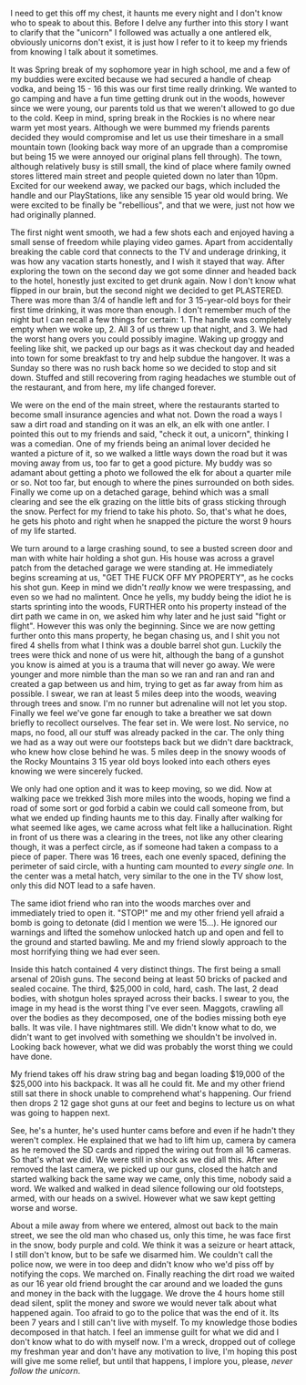I need to get this off my chest, it haunts me every night and I don't know who to speak to about this. Before I delve any further into this story I want to clarify that the "unicorn" I followed was actually a one antlered elk, obviously unicorns don't exist, it is just how I refer to it to keep my friends from knowing I talk about it sometimes.

It was Spring break of my sophomore year in high school, me and a few of my buddies were excited because we had secured a handle of cheap vodka, and being 15 - 16 this was our first time really drinking. We wanted to go camping and have a fun time getting drunk out in the woods, however since we were young, our parents told us that we weren't allowed to go due to the cold. Keep in mind, spring break in the Rockies is no where near warm yet most years. Although we were bummed my friends parents decided they would compromise and let us use their timeshare in a small mountain town (looking back way more of an upgrade than a compromise but being 15 we were annoyed our original plans fell through). The town, although relatively busy is still small, the kind of place where family owned stores littered main street and people quieted down no later than 10pm. Excited for our weekend away, we packed our bags, which included the handle and our PlayStations, like any sensible 15 year old would bring. We were excited to be finally be "rebellious", and that we were, just not how we had originally planned. 

The first night went smooth, we had a few shots each and enjoyed having a small sense of freedom while playing video games. Apart from accidentally breaking the cable cord that connects to the TV and underage drinking, it was how any vacation starts honestly, and I wish it stayed that way. After exploring the town on the second day we got some dinner and headed back to the hotel, honestly just excited to get drunk again. Now I don't know what flipped in our brain, but the second night we decided to get PLASTERED. There was more than 3/4 of handle left and for 3 15-year-old boys for their first time drinking, it was more than enough. I don't remember much of the night but I can recall a few things for certain: 1. The handle was completely empty when we woke up, 2. All 3 of us threw up that night, and 3. We had the worst hang overs you could possibly imagine. Waking up groggy and feeling like shit, we packed up our bags as it was checkout day and headed into town for some breakfast to try and help subdue the hangover. It was a Sunday so there was no rush back home so we decided to stop and sit down. Stuffed and still recovering from raging headaches we stumble out of the restaurant, and from here, my life changed forever. 

We were on the end of the main street, where the restaurants started to become small insurance agencies and what not. Down the road a ways I saw a dirt road and standing on it was an elk, an elk with one antler. I pointed this out to my friends and said, "check it out, a unicorn", thinking I was a comedian. One of my friends being an animal lover decided he wanted a picture of it, so we walked a little ways down the road but it was moving away from us, too far to get a good picture. My buddy was so adamant about getting a photo we followed the elk for about a quarter mile or so. Not too far, but enough to where the pines surrounded on both sides. Finally we come up on a detached garage, behind which was a small clearing and see the elk grazing on the little bits of grass sticking through the snow. Perfect for my friend to take his photo. So, that's what he does, he gets his photo and right when he snapped the picture the worst 9 hours of my life started. 

We turn around to a large crashing sound, to see a busted screen door and man with white hair holding a shot gun. His house was across a gravel patch from the detached garage we were standing at. He immediately begins screaming at us, "GET THE FUCK OFF MY PROPERTY", as he cocks his shot gun. Keep in mind we didn't *really* know we were trespassing, and even so we had no malintent. Once he yells, my buddy being the idiot he is starts sprinting into the woods, FURTHER onto his property instead of the dirt path we came in on, we asked him why later and he just said "fight or flight". However this was only the beginning. Since we are now getting further onto this mans property, he began chasing us, and I shit you not fired 4 shells from what I think was a double barrel shot gun. Luckily the trees were thick and none of us were hit, although the bang of a gunshot you know is aimed at you is a trauma that will never go away. We were younger and more nimble than the man so we ran and ran and ran and created a gap between us and him, trying to get as far away from him as possible. I swear, we ran at least 5 miles deep into the woods, weaving through trees and snow. I'm no runner but adrenaline will not let you stop. Finally we feel we've gone far enough to take a breather we sat down briefly to recollect ourselves. The fear set in. We were lost. No service, no maps, no food, all our stuff was already packed in the car. The only thing we had as a way out were our footsteps back but we didn't dare backtrack, who knew how close behind he was. 5 miles deep in the snowy woods of the Rocky Mountains 3 15 year old boys looked into each others eyes knowing we were sincerely fucked. 

We only had one option and it was to keep moving, so we did. Now at walking pace we trekked 3ish more miles into the woods, hoping we find a road of some sort or god forbid a cabin we could call someone from, but what we ended up finding haunts me to this day. Finally after walking for what seemed like ages, we came across what felt like a hallucination. Right in front of us there was a clearing in the trees, not like any other clearing though, it was a perfect circle, as if someone had taken a compass to a piece of paper. There was 16 trees, each one evenly spaced, defining the perimeter of said circle, with a hunting cam mounted to *every single one.* In the center was a metal hatch, very similar to the one in the TV show lost, only this did NOT lead to a safe haven. 

The same idiot friend who ran into the woods marches over and immediately tried to open it. "STOP!" me and my other friend yell afraid a bomb is going to detonate (did I mention we were 15...). He ignored our warnings and lifted the somehow unlocked hatch up and open and fell to the ground and started bawling. Me and my friend slowly approach to the most horrifying thing we had ever seen. 

Inside this hatch contained 4 very distinct things. The first being a small arsenal of 20ish guns. The second being at least 50 bricks of packed and sealed cocaine. The third, $25,000 in cold, hard, cash. The last, 2 dead bodies, with shotgun holes sprayed across their backs. I swear to you, the image in my head is the worst thing I've ever seen. Maggots, crawling all over the bodies as they decomposed, one of the bodies missing both eye balls. It was vile. I have nightmares still. We didn't know what to do, we didn't want to get involved with something we shouldn't be involved in. Looking back however, what we did was probably the worst thing we could have done. 

My friend takes off his draw string bag and began loading $19,000 of the $25,000 into his backpack. It was all he could fit. Me and my other friend still sat there in shock unable to comprehend what's happening. Our friend then drops 2 12 gage shot guns at our feet and begins to lecture us on what was going to happen next. 

See, he's a hunter, he's used hunter cams before and even if he hadn't they weren't complex. He explained that we had to lift him up, camera by camera as he removed the SD cards and ripped the wiring out from all 16 cameras. So that's what we did. We were still in shock as we did all this. After we removed the last camera, we picked up our guns, closed the hatch and started walking back the same way we came, only this time, nobody said a word. We walked and walked in dead silence following our old footsteps, armed, with our heads on a swivel. However what we saw kept getting worse and worse. 

About a mile away from where we entered, almost out back to the main street, we see the old man who chased us, only this time, he was face first in the snow, body purple and cold. We think it was a seizure or heart attack, I still don't know, but to be safe we disarmed him. We couldn't call the police now, we were in too deep and didn't know who we'd piss off by notifying the cops. We marched on. Finally reaching the dirt road we waited as our 16 year old friend brought the car around and we loaded the guns and money in the back with the luggage. We drove the 4 hours home still dead silent, split the money and swore we would never talk about what happened again. Too afraid  to go to the police that was the end of it. Its been 7 years and I still can't live with myself. To my knowledge those bodies decomposed in that hatch. I feel an immense guilt for what we did and I don't know what to do with myself now. I'm a wreck, dropped out of college my freshman year and don't have any motivation to live, I'm hoping this post will give me some relief, but until that happens, I implore you, please, *never follow the unicorn*.